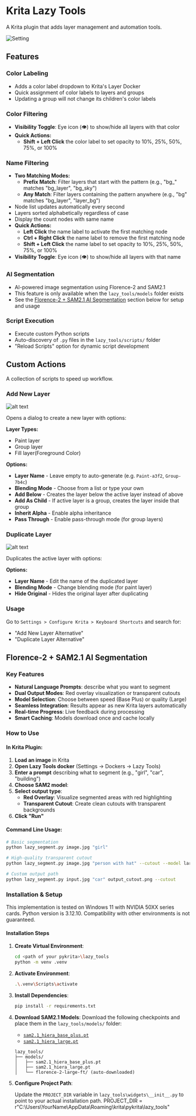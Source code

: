 # Krita Lazy Tools

A Krita plugin that adds layer management and automation tools.

![Setting](./lazy_tools/images/1.png)

## Features
### Color Labeling
- Adds a color label dropdown to Krita's Layer Docker
- Quick assignment of color labels to layers and groups
- Updating a group will not change its children's color labels

### Color Filtering
- **Visibility Toggle**: Eye icon (👁) to show/hide all layers with that color
- **Quick Actions:**
   - **Shift + Left Click** the color label to set opacity to 10%, 25%, 50%, 75%, or 100%

### Name Filtering
- **Two Matching Modes:**
  - **Prefix Match**: Filter layers that start with the pattern (e.g., "bg_" matches "bg_layer", "bg_sky")
  - **Any Match**: Filter layers containing the pattern anywhere (e.g., "bg" matches "bg_layer", "layer_bg")
- Node list updates automatically every second
- Layers sorted alphabetically regardless of case
- Display the count nodes with same name
- **Quick Actions:**
  - **Left  Click** the name label to activate the first matching node
  - **Ctrl + Right Click** the name label to remove the first matching node
  - **Shift + Left Click** the name label to set opacity to 10%, 25%, 50%, 75%, or 100%
- **Visibility Toggle**: Eye icon (👁) to show/hide all layers with that name

### AI Segmentation
- AI-powered image segmentation using Florence-2 and SAM2.1
- This feature is only available when the `lazy_tools/models` folder exists
- See the [Florence-2 + SAM2.1 AI Segmentation](#florence-2--sam21-ai-segmentation) section below for setup and usage

### Script Execution
- Execute custom Python scripts
- Auto-discovery of `.py` files in the `lazy_tools/scripts/` folder
- "Reload Scripts" option for dynamic script development

## Custom Actions
A collection of scripts to speed up workflow.

### Add New Layer
![alt text](lazy_tools/images/new_layer.png)

Opens a dialog to create a new layer with options:

**Layer Types:**
- Paint layer
- Group layer
- Fill layer(Foreground Color)

**Options:**
- **Layer Name** - Leave empty to auto-generate (e.g. `Paint-a3f2`, `Group-7b4c`)
- **Blending Mode** - Choose from a list or type your own
- **Add Below** - Creates the layer below the active layer instead of above
- **Add As Child** - If active layer is a group, creates the layer inside that group
- **Inherit Alpha** - Enable alpha inheritance
- **Pass Through** - Enable pass-through mode (for group layers)

### Duplicate Layer
![alt text](lazy_tools/images/duplicate.png)

Duplicates the active layer with options:

**Options:**
- **Layer Name** - Edit the name of the duplicated layer
- **Blending Mode** - Change blending mode (for paint layer)
- **Hide Original** - Hides the original layer after duplicating

### Usage

Go to `Settings > Configure Krita > Keyboard Shortcuts` and search for:
- "Add New Layer Alternative"
- "Duplicate Layer Alternative"

## Florence-2 + SAM2.1 AI Segmentation

### Key Features

- **Natural Language Prompts**: describe what you want to segment
- **Dual Output Modes**: Red overlay visualization or transparent cutouts
- **Model Selection**: Choose between speed (Base Plus) or quality (Large)
- **Seamless Integration**: Results appear as new Krita layers automatically
- **Real-time Progress**: Live feedback during processing
- **Smart Caching**: Models download once and cache locally

### How to Use

#### In Krita Plugin:
1. **Load an image** in Krita
2. **Open Lazy Tools docker** (Settings → Dockers → Lazy Tools)
3. **Enter a prompt** describing what to segment (e.g., "girl", "car", "building")
4. **Choose SAM2 model**:
5. **Select output type**:
   - **Red Overlay**: Visualize segmented areas with red highlighting
   - **Transparent Cutout**: Create clean cutouts with transparent backgrounds
6. **Click "Run"**

#### Command Line Usage:
```bash
# Basic segmentation
python lazy_segment.py image.jpg "girl"

# High-quality transparent cutout
python lazy_segment.py image.jpg "person with hat" --cutout --model large

# Custom output path
python lazy_segment.py input.jpg "car" output_cutout.png --cutout
```

### Installation & Setup

This implementation is tested on Windows 11 with NVIDIA 50XX series cards.
Python version is 3.12.10.
Compatibility with other environments is not guaranteed.

#### Installation Steps

1. **Create Virtual Environment**:
   ```bash
   cd <path of your pykrita>\lazy_tools
   python -m venv .venv
   ```

2. **Activate Environment**:
   ```bash
   .\.venv\Scripts\activate
   ```

3. **Install Dependencies**:
   ```bash
   pip install -r requirements.txt
   ```

4. **Download SAM2.1 Models**:
   Download the following checkpoints and place them in the `lazy_tools/models/` folder:
   - [`sam2.1_hiera_base_plus.pt`](https://huggingface.co/facebook/sam2.1-hiera-base-plus/tree/main)
   - [`sam2.1_hiera_large.pt`](https://huggingface.co/facebook/sam2.1-hiera-large/tree/main) 

   ```
   lazy_tools/
   ├── models/
   │   ├── sam2.1_hiera_base_plus.pt
   │   ├── sam2.1_hiera_large.pt
   │   └── florence-2-large-ft/ (auto-downloaded)
   ```

5. **Configure Project Path**:
   
   Update the `PROJECT_DIR` variable in `lazy_tools\widgets\__init__.py` to point to your actual installation path.
   PROJECT_DIR = r"C:\Users\YourName\AppData\Roaming\krita\pykrita\lazy_tools"
